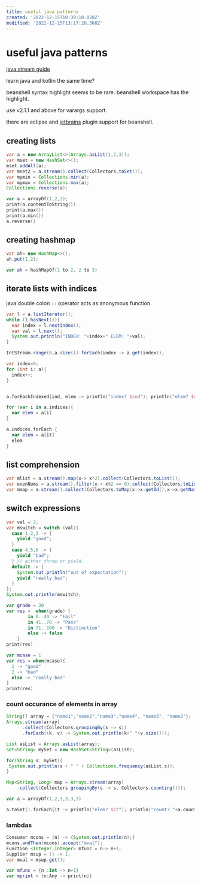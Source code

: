 ```yaml
---
title: useful java patterns
created: '2022-12-15T10:39:10.028Z'
modified: '2022-12-15T13:17:28.368Z'
---
```


# useful java patterns

[java stream guide](https://stackify.com/streams-guide-java-8/)

learn java and kotlin the same time?

beanshell syntax highlight seems to be rare. beanshell workspace has the highlight.

use v2.1.1 and above for varargs support.

there are eclipse and [jetbrains](https://github.com/perNyfelt/beanshell-intellij-plugin) plugin support for beanshell.

## creating lists

```java
var a = new ArrayList<>(Arrays.asList(1,2,3));
var mset = new HashSet<>();
mset.addAll(a);
var mset2 = a.stream().collect(Collectors.toSet());
var mymin = Collections.min(a);
var mymax = Collections.max(a);
Collections.reverse(a);
```

```kotlin
var a = arrayOf(1,2,3);
print(a.contentToString())
print(a.max())
print(a.min())
a.reverse()
```

## creating hashmap

```java
var ah= new HashMap<>();
ah.put(1,2);
```

```kotlin
var ah = hashMapOf(1 to 2, 2 to 3)
```

## iterate lists with indices

java double colon `::` operator acts as anonymous function

```java
var l = a.listIterator();
while (l.hasNext()){
  var index = l.nextIndex();
  var val = l.next();
  System.out.println("INDEX: "+index+" ELEM: "+val);
}

IntStream.range(0,a.size()).forEach(index -> a.get(index));

var index=0;
for (int i: a){
  index++;
}
```

```kotlin

a.forEachIndexed{ind, elem -> println("index? $ind"); println("elem? $elem")}

for (var i in a.indices){
  var elem = a[i]
}

a.indices.forEach {
  var elem = a[it]
  elem
}
```

## list comprehension
```java
var mlist = a.stream().map(x-> x*2).collect(Collectors.toList());
var evenNums = a.stream().filter(x-> x%2 == 0).collect(Collectors.toList());
var mmap = a.stream().collect(Collectors.toMap(x->x.getId(),x->x.getName()));
```

## switch expressions

```java
var val = 2;
var mswitch = switch (val){
  case 1,2,3 -> {
    yield "good";
  }
  case 4,5,6 -> {
    yield "bad";
  } // either throw or yield.
  default -> {
    System.out.println("out of expectation");
    yield "really bad";
  }
};
System.out.println(mswitch);
```

```kotlin
var grade = 30
var res =  when(grade) {
        in 0..40 -> "Fail"
        in 41..70 -> "Pass"
        in 71..100 -> "Distinction"
        else -> false
    }
print(res)

var mcase = 1
var res = when(mcase){
  1 -> "good"
  2 -> "bad"
  else -> "really bad"
}
print(res)
```

### count occurance of elements in array

```java
String[] array = {"name1","name2","name3","name4", "name5", "name2"};
Arrays.stream(array)
      .collect(Collectors.groupingBy(s -> s))
      .forEach((k, v) -> System.out.println(k+" "+v.size()));

List asList = Arrays.asList(array);
Set<String> mySet = new HashSet<String>(asList);

for(String s: mySet){
 System.out.println(s + " " + Collections.frequency(asList,s));
}

Map<String, Long> map = Arrays.stream(array)
    .collect(Collectors.groupingBy(s -> s, Collectors.counting()));
```

```kotlin
var a = arrayOf(1,2,3,3,3,3)

a.toSet().forEach{it -> println("elem? $it"); println("count? "+a.count{it2->it2 == it})}
```
### lambdas

```java
Consumer mcons = (n) -> {System.out.println(n);}
mcons.andThen(mcons).accept("mval");
Function <Integer,Integer> mfunc = n-> n+1;
Supplier msup = () -> 1;
var mval = msup.get();
```

```kotlin
var mfunc = {n :Int -> n+1}
var mprint = {n:Any -> print(n)}
```
